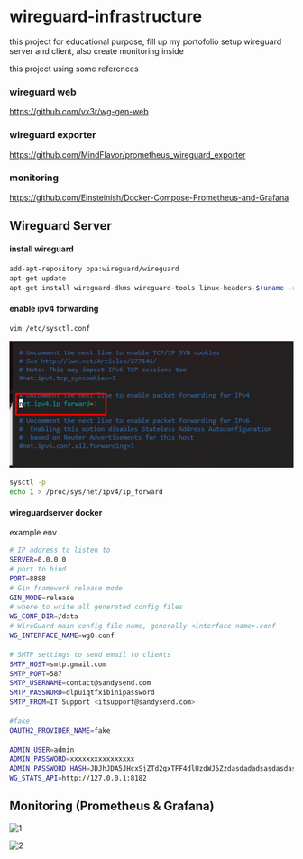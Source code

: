 # wireguard-infrastructure

this project for educational purpose, fill up my portofolio
setup wireguard server and client, also create monitoring inside



this project using some references

### wireguard web 
https://github.com/vx3r/wg-gen-web

### wireguard exporter
https://github.com/MindFlavor/prometheus_wireguard_exporter

### monitoring
https://github.com/Einsteinish/Docker-Compose-Prometheus-and-Grafana


## Wireguard Server
#### install wireguard
``` bash
add-apt-repository ppa:wireguard/wireguard
apt-get update
apt-get install wireguard-dkms wireguard-tools linux-headers-$(uname -r)
```
#### enable ipv4 forwarding
``` bash
vim /etc/sysctl.conf
```
![3](https://raw.githubusercontent.com/rahmadsandy/wireguard-infrastructure/master/static/sysctl.conf.png)
``` bash
sysctl -p
echo 1 > /proc/sys/net/ipv4/ip_forward
```
#### wireguardserver docker
example env
``` bash
# IP address to listen to
SERVER=0.0.0.0
# port to bind
PORT=8888
# Gin framework release mode
GIN_MODE=release
# where to write all generated config files
WG_CONF_DIR=/data
# WireGuard main config file name, generally <interface name>.conf
WG_INTERFACE_NAME=wg0.conf

# SMTP settings to send email to clients
SMTP_HOST=smtp.gmail.com
SMTP_PORT=587
SMTP_USERNAME=contact@sandysend.com
SMTP_PASSWORD=dlpuiqtfxibinipassword
SMTP_FROM=IT Support <itsupport@sandysend.com>

#fake 
OAUTH2_PROVIDER_NAME=fake

ADMIN_USER=admin
ADMIN_PASSWORD=xxxxxxxxxxxxxxxx
ADMIN_PASSWORD_HASH=JDJhJDA5JHcxSjZTd2gxTFF4dlUzdWJ5Zzdasdadadsasdasdasd0a3FFek44adsadasUlNajljbzVl
WG_STATS_API=http://127.0.0.1:8182
```


## Monitoring (Prometheus & Grafana)
![1](https://user-images.githubusercontent.com/57087446/221109904-8fb90b0e-3e0a-4498-a748-117827361859.png)

![2](https://user-images.githubusercontent.com/57087446/221109951-896c37da-d867-413a-b32a-106c65df0030.png)
